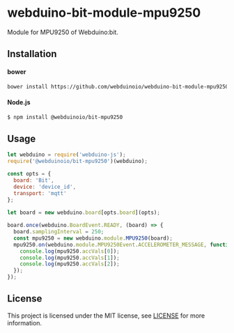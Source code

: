 # webduino-bit-module-mpu9250

Module for MPU9250 of Webduino:bit.

## Installation
#### bower
```sh
bower install https://github.com/webduinoio/webduino-bit-module-mpu9250.git
```
#### Node.js
```sh
$ npm install @webduinoio/bit-mpu9250
```

## Usage
```javascript
let webduino = require('webduino-js');
require('@webduinoio/bit-mpu9250')(webduino);

const opts = {
  board: 'Bit',
  device: 'device_id',
  transport: 'mqtt'
};
  
let board = new webduino.board[opts.board](opts);

board.once(webduino.BoardEvent.READY, (board) => {
  board.samplingInterval = 250;
  const mpu9250 = new webduino.module.MPU9250(board);
  mpu9250.on(webduino.module.MPU9250Event.ACCELEROMETER_MESSAGE, function () {
    console.log(mpu9250.accVals[0]);
    console.log(mpu9250.accVals[1]);
    console.log(mpu9250.accVals[2]);
  });
});
```

## License

This project is licensed under the MIT license, see [LICENSE](LICENSE) for more information.
